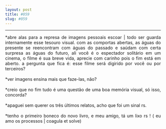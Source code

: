 ```yaml
---
layout: post
title: #059
slug: #059
---
```

---
<p class="description" style="text-align: justify;">
*abre alas para a represa de imagens pessoais escoar | todo ser guarda internamente esse tesouro visual. com as comportas abertas, as águas do presente se reencontram com águas do passado e saúdam com certa surpresa as águas do futuro, ali você é o espectador solitário em um cinema, o filme é sua breve vida, aprecie com carinho pois o fim está em aberto. a pergunta que fica é: esse filme será digirido por você ou por terceiros? 
<br>
  <br>
*ver imagens ensina mais que faze-las, não?
<br>
  <br>
*creio que no fim tudo é uma questão de uma boa memória visual, só isso, concorda?
<br>
  <br>
*apaguei sem querer os três últimos relatos, acho que foi um sinal rs.
<br>
  <br>
*tenho o primeiro boneco do novo livro, e meu amigo, tá um lixo rs ! ( eu amo os processos | coagula et solve) 
<br>
  <br>
